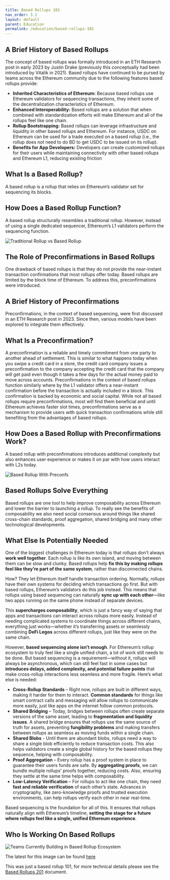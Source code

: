 ```yaml
---
title: Based Rollups 101
nav_order: 3.1
layout: default
parent: Education
permalink: /education/based-rollups-101
---
```


## A Brief History of Based Rollups

The concept of based rollups was formally introduced in an ETH Research post in early 2023 by Justin Drake (previously this conceptually had been introduced by Vitalik in 2021). Based rollups have continued to be pursed by teams across the Ethereum community due to the following features based rollups provide:

- **Inherited Characteristics of Ethereum:** Because based rollups use Ethereum validators for sequencing transactions, they inherit some of the decentralization characteristics of Ethereum.
- **Enhanced Interoperability:** Based rollups are a solution that when combined with standardization efforts will make Ethereum and all of the rollups feel like one chain.
- **Rollup Bootstrapping:** Based rollups can leverage infrastructure and liquidity in other based rollups and Ethereum. For instance, USDC on Ethereum can be used for a trade executed on a based rollup (i.e., the rollup does not need to do BD to get USDC to be issued on its rollup).
- **Benefits for App Developers:** Developers can create customized rollups for their users while maintaining connectivity with other based rollups and Ethereum L1, reducing existing friction

## What Is a Based Rollup?

A based rollup is a rollup that relies on Ethereum’s validator set for sequencing its blocks.

## How Does a Based Rollup Function?

A based rollup structurally resembles a traditional rollup. However, instead of using a single dedicated sequencer, Ethereum’s L1 validators perform the sequencing function.

![Traditional Rollup vs Based Rollup](/website/assets/images/Roll-up-Comparison.png)

## The Role of Preconfirmations in Based Rollups

One drawback of based rollups is that they do not provide the near-instant transaction confirmations that most rollups offer today. Based rollups are limited by the block time of Ethereum. To address this, preconfirmations were introduced.

## A Brief History of Preconfirmations

Preconfirmations, in the context of based sequencing, were first discussed in an ETH Research post in 2023. Since then, various models have been explored to integrate them effectively.

## What Is a Preconfirmation?

A preconfirmation is a reliable and timely commitment from one party to another ahead of settlement. This is similar to what happens today when you swipe a credit card in a store, the credit card company issues a preconfirmation to the company accepting the credit card that the company will get paid even though it takes a few days for the actual money paid to move across accounts. Preconfirmations in the context of based rollups function similarly where by the L1 validator offers a near-instant confirmation before the transaction is actually included in a block. This confirmation is backed by economic and social capital. While not all based rollups require preconfirmations, most will find them beneficial and until Ethereum achieves faster slot times, preconfirmations serve as a mechanism to provide users with quick transaction confirmations while still benefiting from the advantages of based rollups.

## How Does a Based Rollup with Preconfirmations Work?

A based rollup with preconfirmations introduces additional complexity but also enhances user experience or makes it on par with how users interact with L2s today.

![Based Rollup With Preconfs](/website/assets/images/BasedRollup-Preconf.png)

## Based Rollups Solve Everything

Based rollups are one tool to help improve composability across Ethereum and lower the barrier to launching a rollup. To really see the benefits of composability we also need social consensus around things like shared cross-chain standards, proof aggregation, shared bridging and many other technological developments.

## What Else Is Potentially Needed

One of the biggest challenges in Ethereum today is that rollups don’t always **work well together**. Each rollup is like its own island, and moving between them can be slow and clunky. Based rollups help  **fix this by making rollups feel like they’re part of the same system**, rather than disconnected chains.

How? They let Ethereum itself handle transaction ordering. Normally, rollups have their own systems for deciding which transactions go first. But with based rollups, Ethereum’s validators do this job instead. This means that rollups using based sequencing can naturally **sync up with each other**—like two apps running on the same phone instead of separate devices.

This **supercharges composability**, which is just a fancy way of saying that apps and transactions can interact across rollups more easily. Instead of needing complicated systems to coordinate things across different chains, everything just works—whether it’s transferring assets or seamlessly combining **DeFi Legos** across different rollups, just like they were on the same chain.

However, **based sequencing alone isn’t enough**. For Ethereum’s rollup ecosystem to truly feel like a single unified chain, a lot of work still needs to be done. But based sequencing is a requirement—without it, rollups will always be asynchronous, which can still feel fast in some cases but **introduces delays, added complexity, and potential failure points** that make cross-rollup interactions less seamless and more fragile. Here’s what else is needed:

- **Cross-Rollup Standards** – Right now, rollups are built in different ways, making it harder for them to interact. **Common standards** for things like smart contract calls and messaging will allow rollups to communicate more easily, just like apps on the internet follow common protocols.
- **Shared Bridging** – Today, bridges between rollups often create separate versions of the same asset, leading to **fragmentation and liquidity issues**. A shared bridge ensures that rollups use the same source of truth for assets, preventing **fungibility problems** and making transfers between rollups as seamless as moving funds within a single chain.
- **Shared Blobs** - Until there are abundant blobs, rollups need a way to share a single blob efficiently to reduce transaction costs. This also helps validators create a single global history for the based rollups they sequence, helping with composability.
- **Proof Aggregation** – Every rollup has a proof system in place to guarantee their users funds are safe. By **aggregating proofs**, we can bundle multiple rollups’ proofs together, reducing costs. Also, ensuring they settle at the same time helps with composability.
- **Low-Latency Verification** – For rollups to act like one chain, they need **fast and reliable verification** of each other’s state. Advances in cryptography, like zero-knowledge proofs and trusted execution environments, can help rollups verify each other in near real-time.

Based sequencing is the foundation for all of this. It ensures that rollups naturally align with Ethereum’s timeline, **setting the stage for a future where rollups feel like a single, unified Ethereum experience**.

## Who Is Working On Based Rollups

![Teams Currently Building in Based Rollup Ecosystem](/website/assets/images/Current-Ecosystem.png)

The latest for this image can be found [here](https://docs.google.com/presentation/d/1YckjQ1LEGs9E8lhSO3-qFvpdLAefEAzgx5018CL7O-M/edit#slide=id.g2e3075303b5_0_204)

This was just a based rollup 101, for more technical details please see the [Based Rollups 201](/website/education/Based-Rollups-201) document.

